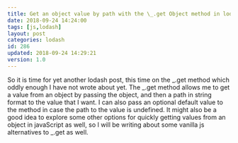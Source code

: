 ```yaml
---
title: Get an object value by path with the \_.get Object method in lodash
date: 2018-09-24 14:24:00
tags: [js,lodash]
layout: post
categories: lodash
id: 286
updated: 2018-09-24 14:29:21
version: 1.0
---
```


So it is time for yet another lodash post, this time on the \_.get method which oddly enough I have not wrote about yet. The \_.get method allows me to get a value from an object by passing the object, and then a path in string format to the value that I want. I can also pass an optional default value to the method in case the path to the value is undefined. It might also be a good idea to explore some other options for quickly getting values from an object in javaScript as well, so I will be writing about some vanilla js alternatives to \_.get as well.

<!-- more -->
